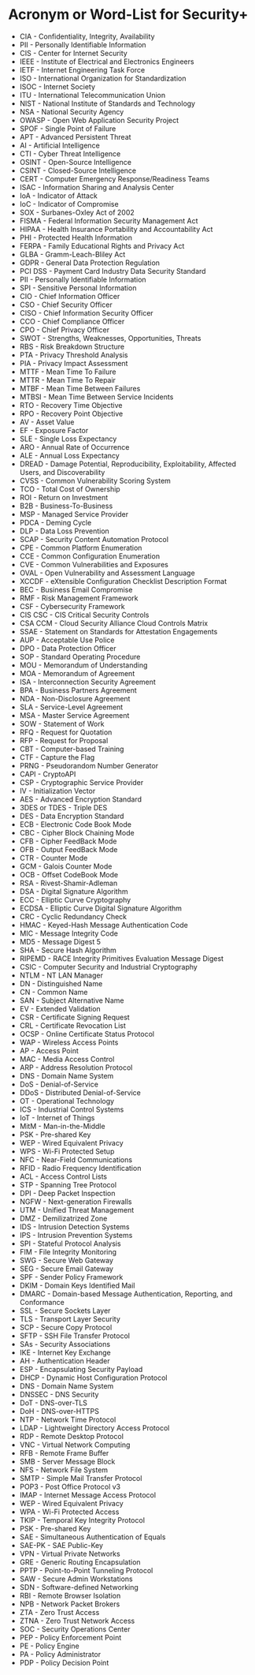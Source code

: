 # Acronym or Word-List for Security+
- CIA - Confidentiality, Integrity, Availability
- PII - Personally Identifiable Information
- CIS - Center for Internet Security
- IEEE - Institute of Electrical and Electronics Engineers
- IETF - Internet Engineering Task Force
- ISO - International Organization for Standardization
- ISOC - Internet Society
- ITU - International Telecommunication Union
- NIST - National Institute of Standards and Technology
- NSA - National Security Agency
- OWASP - Open Web Application Security Project
- SPOF - Single Point of Failure
- APT - Advanced Persistent Threat
- AI - Artificial Intelligence
- CTI - Cyber Threat Intelligence
- OSINT - Open-Source Intelligence
- CSINT - Closed-Source Intelligence
- CERT - Computer Emergency Response/Readiness Teams
- ISAC - Information Sharing and Analysis Center
- IoA - Indicator of Attack
- IoC - Indicator of Compromise
- SOX - Surbanes-Oxley Act of 2002
- FISMA - Federal Information Security Management Act
- HIPAA - Health Insurance Portability and Accountability Act
- PHI - Protected Health Information
- FERPA - Family Educational Rights and Privacy Act
- GLBA - Gramm-Leach-Bliley Act
- GDPR - General Data Protection Regulation
- PCI DSS - Payment Card Industry Data Security Standard
- PII - Personally Identifiable Information
- SPI - Sensitive Personal Information
- CIO - Chief Information Officer
- CSO - Chief Security Officer
- CISO - Chief Information Security Officer
- CCO - Chief Compliance Officer
- CPO - Chief Privacy Officer
- SWOT - Strengths, Weaknesses, Opportunities, Threats
- RBS - Risk Breakdown Structure
- PTA - Privacy Threshold Analysis
- PIA - Privacy Impact Assessment
- MTTF - Mean Time To Failure
- MTTR - Mean Time To Repair
- MTBF - Mean Time Between Failures
- MTBSI - Mean Time Between Service Incidents
- RTO - Recovery Time Objective
- RPO - Recovery Point Objective
- AV - Asset Value
- EF - Exposure Factor
- SLE - Single Loss Expectancy
- ARO - Annual Rate of Occurrence
- ALE - Annual Loss Expectancy
- DREAD - Damage Potential, Reproducibility, Exploitability, Affected Users, and Discoverability
- CVSS - Common Vulnerability Scoring System
- TCO - Total Cost of Ownership
- ROI - Return on Investment
- B2B - Business-To-Business
- MSP - Managed Service Provider
- PDCA - Deming Cycle
- DLP - Data Loss Prevention
- SCAP - Security Content Automation Protocol
- CPE - Common Platform Enumeration
- CCE - Common Configuration Enumeration
- CVE - Common Vulnerabilities and Exposures
- OVAL - Open Vulnerability and Assessment Language
- XCCDF - eXtensible Configuration Checklist Description Format
- BEC - Business Email Compromise
- RMF - Risk Management Framework
- CSF - Cybersecurity Framework
- CIS CSC - CIS Critical Security Controls
- CSA CCM - Cloud Security Alliance Cloud Controls Matrix
- SSAE - Statement on Standards for Attestation Engagements
- AUP - Acceptable Use Police
- DPO - Data Protection Officer
- SOP - Standard Operating Procedure
- MOU - Memorandum of Understanding
- MOA - Memorandum of Agreement
- ISA - Interconnection Security Agreement
- BPA - Business Partners Agreement
- NDA - Non-Disclosure Agreement
- SLA - Service-Level Agreement
- MSA - Master Service Agreement
- SOW - Statement of Work
- RFQ - Request for Quotation
- RFP - Request for Proposal
- CBT - Computer-based Training
- CTF - Capture the Flag
- PRNG - Pseudorandom Number Generator
- CAPI - CryptoAPI
- CSP - Cryptographic Service Provider
- IV - Initialization Vector
- AES - Advanced Encryption Standard
- 3DES or TDES - Triple DES
- DES - Data Encryption Standard
- ECB - Electronic Code Book Mode
- CBC - Cipher Block Chaining Mode
- CFB - Cipher FeedBack Mode
- OFB - Output FeedBack Mode
- CTR - Counter Mode
- GCM - Galois Counter Mode
- OCB - Offset CodeBook Mode
- RSA - Rivest-Shamir-Adleman
- DSA - Digital Signature Algorithm
- ECC - Elliptic Curve Cryptography
- ECDSA - Elliptic Curve Digital Signature Algorithm
- CRC - Cyclic Redundancy Check
- HMAC - Keyed-Hash Message Authentication Code
- MIC - Message Integrity Code
- MD5 - Message Digest 5
- SHA - Secure Hash Algorithm
- RIPEMD - RACE Integrity Primitives Evaluation Message Digest
- CSIC - Computer Security and Industrial Cryptography
- NTLM - NT LAN Manager
- DN - Distinguished Name
- CN - Common Name
- SAN - Subject Alternative Name
- EV - Extended Validation
- CSR - Certificate Signing Request
- CRL - Certificate Revocation List
- OCSP - Online Certificate Status Protocol
- WAP - Wireless Access Points
- AP - Access Point
- MAC - Media Access Control
- ARP - Address Resolution Protocol
- DNS - Domain Name System
- DoS - Denial-of-Service
- DDoS - Distributed Denial-of-Service
- OT - Operational Technology
- ICS - Industrial Control Systems
- IoT - Internet of Things
- MitM - Man-in-the-Middle
- PSK - Pre-shared Key
- WEP - Wired Equivalent Privacy
- WPS - Wi-Fi Protected Setup
- NFC - Near-Field Communications
- RFID - Radio Frequency Identification
- ACL - Access Control Lists
- STP - Spanning Tree Protocol
- DPI - Deep Packet Inspection
- NGFW - Next-generation Firewalls
- UTM - Unified Threat Management
- DMZ - Demilizatrized Zone
- IDS - Intrusion Detection Systems
- IPS - Intrusion Prevention Systems
- SPI - Stateful Protocol Analysis
- FIM - File Integrity Monitoring
- SWG - Secure Web Gateway
- SEG - Secure Email Gateway
- SPF - Sender Policy Framework
- DKIM - Domain Keys Identified Mail
- DMARC - Domain-based Message Authentication, Reporting, and Conformance
- SSL - Secure Sockets Layer
- TLS - Transport Layer Security
- SCP - Secure Copy Protocol
- SFTP - SSH File Transfer Protocol
- SAs - Security Associations
- IKE - Internet Key Exchange
- AH - Authentication Header
- ESP - Encapsulating Security Payload
- DHCP - Dynamic Host Configuration Protocol
- DNS - Domain Name System
- DNSSEC - DNS Security
- DoT - DNS-over-TLS
- DoH - DNS-over-HTTPS
- NTP - Network Time Protocol
- LDAP - Lightweight Directory Access Protocol
- RDP - Remote Desktop Protocol
- VNC - Virtual Network Computing
- RFB - Remote Frame Buffer
- SMB - Server Message Block
- NFS - Network File System
- SMTP - Simple Mail Transfer Protocol
- POP3 - Post Office Protocol v3
- IMAP - Internet Message Access Protocol
- WEP - Wired Equivalent Privacy
- WPA - Wi-Fi Protected Access
- TKIP - Temporal Key Integrity Protocol
- PSK - Pre-shared Key
- SAE - Simultaneous Authentication of Equals
- SAE-PK - SAE Public-Key
- VPN - Virtual Private Networks
- GRE - Generic Routing Encapsulation
- PPTP - Point-to-Point Tunneling Protocol
- SAW - Secure Admin Workstations
- SDN - Software-defined Networking
- RBI - Remote Browser Isolation
- NPB - Network Packet Brokers
- ZTA - Zero Trust Access
- ZTNA - Zero Trust Network Access
- SOC - Security Operations Center
- PEP - Policy Enforcement Point
- PE - Policy Engine
- PA - Policy Administrator
- PDP - Policy Decision Point